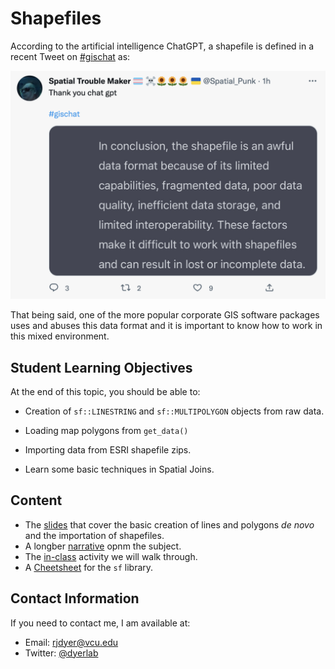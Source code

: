 # Shapefiles

According to the artificial intelligence ChatGPT, a shapefile is defined in a recent Tweet on [#gischat](https://twitter.com/search?q=%23gischat&src=typed_query) as:

![](https://github.com/DyerlabTeaching/Shapefiles/raw/main/media/shapefile_definition_chatGPT3.png)

That being said, one of the more popular corporate GIS software packages uses and abuses this data format and it is important to know how to work in this mixed environment.


## Student Learning Objectives

At the end of this topic, you should be able to:  

- Creation of `sf::LINESTRING` and `sf::MULTIPOLYGON` objects from raw data.  

- Loading map polygons from `get_data()`  

- Importing data from ESRI shapefile zips.  

- Learn some basic techniques in Spatial Joins.

## Content

 - The [slides](https://dyerlabteaching.github.io/Shapefiles/slides.html) that cover the basic creation of lines and polygons *de novo* and the importation of shapefiles.
 - A longber [narrative](https://dyerlabteaching.github.io/Shapefiles/narrative.html) opnm the subject.
 - The [in-class](https://dyerlabteaching.github.io/Shapefiles/in-class.html) activity we will walk through.
 - A [Cheetsheet](https://github.com/rstudio/cheatsheets/blob/master/sf.pdf) for the `sf` library.

## Contact Information

If you need to contact me, I am available at:  
 - Email: rjdyer@vcu.edu
 - Twitter: [@dyerlab](https://twitter.com/dyerlab/)
